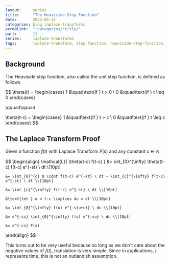 ```yaml
---
layout:     series
title:      "The Heaviside Step Function"
date:       2023-05-12
categories: blog laplace-transforms
permalink:  ":categories/:title/"
part:       11
series:     laplace-transforms
tags:       laplace-transform, step-function, heaviside-step-function, heaviside, unit-step-function
---
```


## Background

The Heaviside step function, also called the unit step function, is defined as follows

$$
\theta(t) = \begin{cases}
    1   &\quad\text{if } t > 0 \\
    0   &\quad\text{if } t \leq 0
\end{cases}

\qquad\qquad

\theta(t-c) = \begin{cases}
    1   &\quad\text{if } t > c \\
    0   &\quad\text{if } t \leq c
\end{cases}
$$

## The Laplace Transform Proof

Given a function $f(t)$ with Laplace Transform $F(s)$ and any constant $c \in \mathbb{R}$

$$
\begin{align}
    \mathcal{L}\{ \theta(t-c) f(t-c) \}
    &= \int_{0}^{\infty} \theta(t-c) f(t-c) e^{-st} \ dt \\[10pt]

    &= \int_{0}^{c} 0 \cdot f(t-c) e^{-st} \ dt + \int_{c}^{\infty} f(t-c) e^{-st} \ dt \\[10pt]

    &= \int_{c}^{\infty} f(t-c) e^{-st} \ dt \\[10pt]

    &\text{let } u = t-c \implies du = dt \\[10pt]

    &= \int_{0}^{\infty} f(u) e^{-s(u+c)} \ du \\[10pt]

    &= e^{-cs} \int_{0}^{\infty} f(u) e^{-su} \ du \\[10pt]

    &= e^{-cs} F(s)
\end{align}
$$

This turns out to be very useful because so long as we don't care about the negative values of $f(t)$, translation is very simple. Since in applications, $t$ represents time, this is not an outlandish assumption.